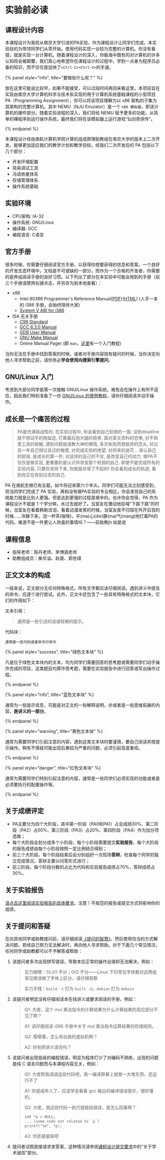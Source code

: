 # 实验前必读

## 课程设计内容

本课程设计为我校从南京大学引进的PA实验，作为课程设计让同学们完成。本实验目的为带领同学们从零开始，使用代码实现一台较为完整的计算机。你没有看错，就是实现一台计算机。随着课程设计的深入，你脑海中既有的对计算机的许多认知将会被颠覆，我们真心地希望你在课程设计的过程中，学到一点身为程序员必备的知识，而不仅仅是加快了`<Ctrl-C><Ctrl-V>`的手速。

{% panel style="info", title="要做些什么呢？" %}

放在这里可能说比较早，如果不能接受，可以过段时间再回来看这里。本项目旨在实现由南京大学计算机科学与技术系实现的用于计算机系统基础课程的小型项目 PA（Programming Assignment），你可以将该项目理解为以 x86 架构的子集为其架构的完整计算机。其中 NEMU（NJU Emulator）是一个 `n86 模拟器`，即该计算机的硬件部分。随着实验进程的深入，我们将给 NEMU 赋予更多的功能，从简单的裸程序到运行操作系统，最终我们将在该模拟器上运行游戏“仙剑奇侠传”。

{% endpanel %}

本课程设计经由南航计算机学院计算机组成原理助教组在南京大学的版本上二次开发，能够更加适应我们的教学计划和教学目标。经我们二次开发后的 PA 包括以下几个部分：

* 开发环境配置
* 简易调试工具
* 冯诺依曼体系
* 存储管理体系
* 操作系统基础

## 实验环境

* CPU架构: IA-32
* 操作系统: GNU/Linux
* 编译器: GCC
* 编程语言: C语言

## 官方手册

很多时候，你需要仔细阅读官方手册，以获得你想要获得的信息和答案。一个良好的开发生态环境中，文档是不可或缺的一部分，而作为一个合格的开发者，你需要的是养成阅读手册的良好习惯。以下列出了部分在本实验中可能会用到的手册（前三个手册请使用右键点击，并另存为到本地查看）：

* x86
  * Intel 80386 Programmer's Reference Manual([PDF](docs/386intel.pdf))([HTML](https://nju-projectn.github.io/i386-manual/toc.htm)) (人手一本的 i386 手册，会始终陪伴大家)
  * [System V ABI for i386](docs/abi386-4.pdf)
* ISA 无关手册
  * [C99 Standard](docs/C99.pdf)
  * [GCC 6.3.0 Manual](https://gcc.gnu.org/onlinedocs/gcc-6.3.0/gcc/)
  * [GDB User Manual](https://sourceware.org/gdb/current/onlinedocs/gdb/)
  * [GNU Make Manual](https://www.gnu.org/software/make/manual/make.html)
  * Online Manual Pager (即 `man`，[这里](others/man-manual.html)有一个入门教程)

当你无法在手册中找到答案的时候，或者对手册内容抱有疑问的时候，当你决定向他人寻求帮助之前，请你务必**学会使用向搜索引擎提问**。

## GNU/Linux 入门

考虑到大部分同学是第一次接触 GNU/Linux 操作系统，难免会在操作上有所不适应，因此我们特别准备了一份 [GNU/Linux 的使用教程](others\linux-manual.md )，请你仔细阅读并动手操作。

## 成长是一个痛苦的过程

> PA是充满挑战性的, 在实验过程中, 你会看到自己软弱的一面: 没到deadline就不想动手的拖延症, 打算最后抱大腿的侥幸, 面对英文资料的恐惧, 对不熟悉工具的抵触, 遇到问题就请教大神的懒惰, 多次失败而想放弃的念头, 对过去一年自己得过且过的悔恨, 对完成实验的绝望, 对将来的迷茫... 承认自己的软弱, 是成长的第一步; 对这样的自己的不甘, 是改变自己的动力. 做PA不仅仅是做实验, 更重要的是认识并改变那个软弱的自己. 即使不能完成所有的实验内容, 只要你坚持下来, 你就是非常了不起的! 你会看到成长的轨迹, 看到你正在告别过去的自己.

PA 在南航生根已有五载，如今将迎来第六个年头。同学们可能无法立刻感受到，但当同学们完成了 PA 实验，再和没有做PA实验的专业相比，你会发现自己的系统能力就是比别人更强。但是达到更强的过程是艰辛的。也许你会觉得，PA 作为课程设计不就是 1 个学分嘛，水过去就好了。当室友在激动地狂喊“下路下路”的时候，当室友在看着韩剧流泪，看着动漫发笑的时候，当室友夜不归宿在外开后宫的时候……冷静下来，泡一杯茶(咖啡)，平(ma)心(die)静(ma)气(niang)地打着PA的代码，难道不是一件更让人欣喜的事情吗？——前助教jh 如是说

## 课程信息

* 指导老师：陈丹老师、李博涵老师
* 助教组成员：柴华溢、赵晟、郭世祺

## 正文文本的构成

一般来说，正文部分无任何特殊格式，所有文字都应该仔细阅读。遇到讲义中提及的命令，应逐个进行尝试。此外，正文中还包含了一些具有特殊格式的文本块，它们的作用如下：

文本引用：

> 通常是一些引述的话或轻微的提示。

代码块：

```
通常是一些代码或者命令行命令
```

{% panel style="success", title="绿色文本块" %}

凡是位于绿色文本块内的文本，均为同学们需要回答的思考题或需要同学们动手操作完成的项目，这类题目均算作思考题，需要在实验报告中进行回答或写出操作过程。

{% endpanel %}

{% panel style="info", title="蓝色文本块" %}

通常为一些提示信息，可能是对正文的一些解释说明，亦或者是一些思维拓展的内容，**是讲义的一部分**。

{% endpanel %}

{% panel style="warning", title="黄色文本块" %}

通常为需要同学们引起注意的内容，遇到这类文本块时要谨慎，要自己阅读并按提示操作。稍有不慎就可能出现后果较为严重的问题，必须引起高度重视。

{% endpanel %}

{% panel style="danger", title="红色文本块" %}

通常为需要同学们特别引起注意的内容，通常是一些同学们必须实现的功能或者是必须要执行的配置操作等。

{% endpanel %}

## 关于成绩评定

* PA主要分为四个大阶段，其中第一阶段（PA0和PA1）占总成绩30%、第二阶段（PA2）占50%、第三阶段（PA3）占20%、第四阶段（PA4）作为加分项选做；
* 每个大阶段会划分成多个小阶段，每个小阶段需要提交**实验报告**，每个大阶段的报告成绩由每个小阶段按照一定比例结合得到；
* 前三个大阶段，每个阶段结束后会分别组织一次现场**答辩**，检查每个同学的独立完成情况，答辩主要以问答形式进行；
* 前三阶段，每个阶段分数的占比为代码和实验报告成绩占70%，答辩成绩占30%。

## 关于实验报告

[请点击这里阅读实验报告的具体要求](others/submit-requirement.md)。注意！不规范的报告或提交方式将影响你的成绩。

## 关于提问和答疑

在向其他同学或助教提问前，请仔细阅读[《提问的智慧》](http://www.dianbo.org/9238/stone/tiwendezhihui.htm)，然后使用恰当的方式解决问题。若经自己努力无法解决时，再向他人寻求帮助。对于下面几个常见情况，任何同学或助教都可以不予解答或帮助：

1. 该提问者多次出现拼写错误，导致本应正常的操作出错却无法解决，例如：

   > 实力眼瞎：1/L/l/I 不分；0/O 不分——Linux 下的常见字体都对这两组常见眼误做了字体上区分，请仔细观察
   >
   > 实力手残：`build -t` 打为 `built -d`，`debian` 打为 `debain`

2. 该提问者明显没有仔细阅读本在线讲义或要求阅读的手册，例如：

   > Q1: 大佬，这个 mul 乘法指令的计算结果为什么计算结果的高位部分不见了啊？
   >
   > A1: 请仔细阅读 i386 手册中关于 mul 乘法指令运算结果的存储规则。
   >
   > Q2: 嘤嘤嘤，怎么导出我的虚拟机啊？
   >
   > A2: 你有把讲义读完吗？

3. 该提问者出现低级的编程错误，明显为程序打少了对编码不熟练，出现的问题是纯 C 语言问题而与本课程内容无关，例如：

   > Q1: 大佬帮我调调这段代码吧，我一编译屏幕上就冒一大堆东西，还运行不了
   >
   > A1: 你是成年人了，应该学会看看 gcc 输出的编译错误提示，很好懂的。
   >
   > Q2: 大佬，我这段代码一执行就报段错误，是怎么回事啊？
   >
   > ```c
   > int *p = NULL;
   > ... (some code not ralated to `p`)
   > printf("%d", *p);
   > ```
   >
   > A2: 你还是留级吧

4. 提问者试图直接请求发答案，这种情况请参阅[课程设计提交要求](others/submit-requirement.md)中的“关于学术诚信”部分。

